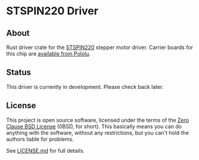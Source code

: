 # STSPIN220 Driver

## About

Rust driver crate for the [STSPIN220] stepper motor driver. Carrier boards for this chip are [available from Pololu](https://www.pololu.com/category/260/stspin220-low-voltage-stepper-motor-driver-carriers).

## Status

This driver is currently in development. Please check back later.

## License

This project is open source software, licensed under the terms of the [Zero Clause BSD License] (0BSD, for short). This basically means you can do anything with the software, without any restrictions, but you can't hold the authors liable for problems.

See [LICENSE.md] for full details.


[STSPIN220]: https://www.st.com/en/motor-drivers/stspin220.html
[Zero Clause BSD License]: https://opensource.org/licenses/0BSD
[LICENSE.md]: https://github.com/braun-embedded/step-dir/LICENSE.md
